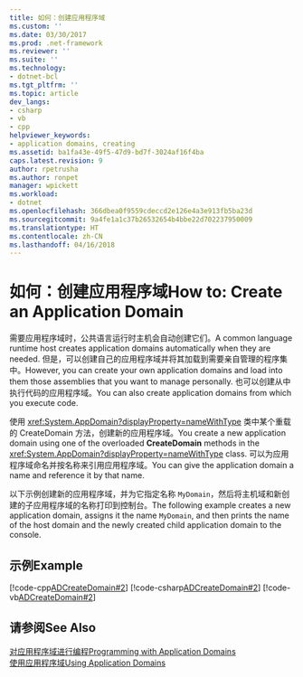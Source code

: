 ```yaml
---
title: 如何：创建应用程序域
ms.custom: ''
ms.date: 03/30/2017
ms.prod: .net-framework
ms.reviewer: ''
ms.suite: ''
ms.technology:
- dotnet-bcl
ms.tgt_pltfrm: ''
ms.topic: article
dev_langs:
- csharp
- vb
- cpp
helpviewer_keywords:
- application domains, creating
ms.assetid: ba1fa43e-49f5-47d9-bd7f-3024af16f4ba
caps.latest.revision: 9
author: rpetrusha
ms.author: ronpet
manager: wpickett
ms.workload:
- dotnet
ms.openlocfilehash: 366dbea0f9559cdeccd2e126e4a3e913fb5ba23d
ms.sourcegitcommit: 9a4fe1a1c37b26532654b4bbe22d702237950009
ms.translationtype: HT
ms.contentlocale: zh-CN
ms.lasthandoff: 04/16/2018
---
```

# <a name="how-to-create-an-application-domain"></a><span data-ttu-id="e3f37-102">如何：创建应用程序域</span><span class="sxs-lookup"><span data-stu-id="e3f37-102">How to: Create an Application Domain</span></span>
<span data-ttu-id="e3f37-103">需要应用程序域时，公共语言运行时主机会自动创建它们。</span><span class="sxs-lookup"><span data-stu-id="e3f37-103">A common language runtime host creates application domains automatically when they are needed.</span></span> <span data-ttu-id="e3f37-104">但是，可以创建自己的应用程序域并将其加载到需要亲自管理的程序集中。</span><span class="sxs-lookup"><span data-stu-id="e3f37-104">However, you can create your own application domains and load into them those assemblies that you want to manage personally.</span></span> <span data-ttu-id="e3f37-105">也可以创建从中执行代码的应用程序域。</span><span class="sxs-lookup"><span data-stu-id="e3f37-105">You can also create application domains from which you execute code.</span></span>  
  
 <span data-ttu-id="e3f37-106">使用 <xref:System.AppDomain?displayProperty=nameWithType> 类中某个重载的 CreateDomain 方法，创建新的应用程序域。</span><span class="sxs-lookup"><span data-stu-id="e3f37-106">You create a new application domain using one of the overloaded **CreateDomain** methods in the <xref:System.AppDomain?displayProperty=nameWithType> class.</span></span> <span data-ttu-id="e3f37-107">可以为应用程序域命名并按名称来引用应用程序域。</span><span class="sxs-lookup"><span data-stu-id="e3f37-107">You can give the application domain a name and reference it by that name.</span></span>  
  
 <span data-ttu-id="e3f37-108">以下示例创建新的应用程序域，并为它指定名称 `MyDomain`，然后将主机域和新创建的子应用程序域的名称打印到控制台。</span><span class="sxs-lookup"><span data-stu-id="e3f37-108">The following example creates a new application domain, assigns it the name `MyDomain`, and then prints the name of the host domain and the newly created child application domain to the console.</span></span>  
  
## <a name="example"></a><span data-ttu-id="e3f37-109">示例</span><span class="sxs-lookup"><span data-stu-id="e3f37-109">Example</span></span>  
 [!code-cpp[ADCreateDomain#2](../../../samples/snippets/cpp/VS_Snippets_CLR/ADCreateDomain/CPP/source2.cpp#2)]
 [!code-csharp[ADCreateDomain#2](../../../samples/snippets/csharp/VS_Snippets_CLR/ADCreateDomain/CS/source2.cs#2)]
 [!code-vb[ADCreateDomain#2](../../../samples/snippets/visualbasic/VS_Snippets_CLR/ADCreateDomain/VB/source2.vb#2)]  
  
## <a name="see-also"></a><span data-ttu-id="e3f37-110">请参阅</span><span class="sxs-lookup"><span data-stu-id="e3f37-110">See Also</span></span>  
 [<span data-ttu-id="e3f37-111">对应用程序域进行编程</span><span class="sxs-lookup"><span data-stu-id="e3f37-111">Programming with Application Domains</span></span>](application-domains.md#programming-with-application-domains)  
 [<span data-ttu-id="e3f37-112">使用应用程序域</span><span class="sxs-lookup"><span data-stu-id="e3f37-112">Using Application Domains</span></span>](../../../docs/framework/app-domains/use.md)
